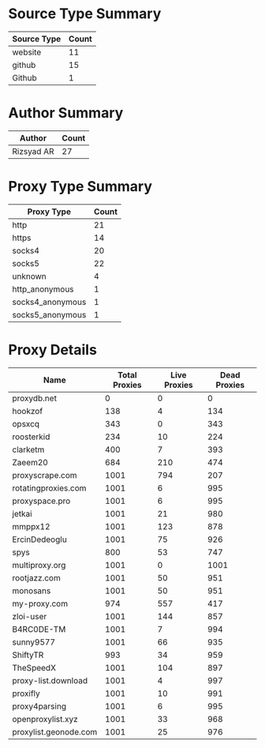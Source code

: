 # Source Type Summary

| Source Type | Count |
|-------------|-------|
| website | 11 |
| github | 15 |
| Github | 1 |


# Author Summary

| Author | Count |
|--------|-------|
| Rizsyad AR | 27 |


# Proxy Type Summary

| Proxy Type | Count |
|------------|-------|
| http | 21 |
| https | 14 |
| socks4 | 20 |
| socks5 | 22 |
| unknown | 4 |
| http_anonymous | 1 |
| socks4_anonymous | 1 |
| socks5_anonymous | 1 |


# Proxy Details

| Name | Total Proxies | Live Proxies | Dead Proxies |
|------|---------------|--------------|---------------|
| proxydb.net | 0 | 0 | 0 |
| hookzof | 138 | 4 | 134 |
| opsxcq | 343 | 0 | 343 |
| roosterkid | 234 | 10 | 224 |
| clarketm | 400 | 7 | 393 |
| Zaeem20 | 684 | 210 | 474 |
| proxyscrape.com | 1001 | 794 | 207 |
| rotatingproxies.com | 1001 | 6 | 995 |
| proxyspace.pro | 1001 | 6 | 995 |
| jetkai | 1001 | 21 | 980 |
| mmppx12 | 1001 | 123 | 878 |
| ErcinDedeoglu | 1001 | 75 | 926 |
| spys | 800 | 53 | 747 |
| multiproxy.org | 1001 | 0 | 1001 |
| rootjazz.com | 1001 | 50 | 951 |
| monosans | 1001 | 50 | 951 |
| my-proxy.com | 974 | 557 | 417 |
| zloi-user | 1001 | 144 | 857 |
| B4RC0DE-TM | 1001 | 7 | 994 |
| sunny9577 | 1001 | 66 | 935 |
| ShiftyTR | 993 | 34 | 959 |
| TheSpeedX | 1001 | 104 | 897 |
| proxy-list.download | 1001 | 4 | 997 |
| proxifly | 1001 | 10 | 991 |
| proxy4parsing | 1001 | 6 | 995 |
| openproxylist.xyz | 1001 | 33 | 968 |
| proxylist.geonode.com | 1001 | 25 | 976 |
